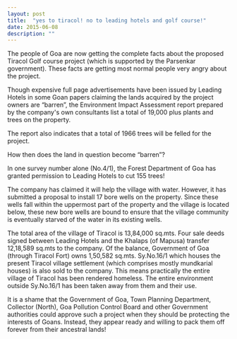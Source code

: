 ```yaml
---
layout: post
title:  "yes to tiracol! no to leading hotels and golf course!"
date: 2015-06-08 
description: ""
---
```


The people of Goa are now getting the complete facts about the proposed Tiracol Golf course project (which is supported by the Parsenkar government). These facts are getting most normal people very angry about the project.

Though expensive full page advertisements have been issued by Leading Hotels in some Goan papers claiming the lands acquired by the project owners are “barren”, the Environment Impact Assessment report prepared by the company's own consultants list a total of 19,000 plus plants and trees on the property. 

The report also indicates that a total of 1966 trees will be felled for the project.

How then does the land in question become “barren”?

In one survey number alone (No.4/1), the Forest Department of Goa has granted permission to Leading Hotels to cut 155 trees!

The company has claimed it will help the village with water. However, it has submitted a proposal to install 17 bore wells on the property. Since these wells fall within the uppermost part of the property and the village is located below, these new bore wells are bound to ensure that the village community is eventually starved of the water in its existing wells.

The total area of the village of Tiracol is 13,84,000 sq.mts. Four sale deeds signed between Leading Hotels and the Khalaps (of Mapusa) transfer 12,18,589 sq.mts to the company. Of the balance, Government of Goa (through Tiracol Fort) owns 1,50,582 sq.mts. Sy.No.16/1 which houses the present Tiracol village settlement (which comprises mostly mundkarial houses) is also sold to the company. This means  practically the entire village of Tiracol has been rendered homeless. The entire environment outside Sy.No.16/1 has been taken away from them and their use.

It is a shame that the Government of Goa, Town Planning Department, Collector (North), Goa Pollution Control Board and other Government authorities could approve such a project when they should be protecting the interests of Goans. Instead, they appear ready and willing to pack them off forever from their ancestral lands!

    